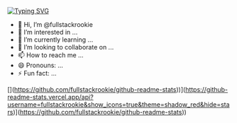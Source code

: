 <a href="https://git.io/typing-svg"><img src="https://readme-typing-svg.demolab.com?font=Fira+Code&pause=1000&color=A91C1C&width=435&lines=Fullstack+Rookie+;Java%2FC%23+Developer" alt="Typing SVG" /></a>

- 👋 Hi, I’m @fullstackrookie
- 👀 I’m interested in ...
- 🌱 I’m currently learning ...
- 💞️ I’m looking to collaborate on ...
- 📫 How to reach me ...
- 😄 Pronouns: ...
- ⚡ Fun fact: ...

[[<!---
fullstackrookie/fullstackrookie is a ✨ special ✨ repository because its `README.md` (this file) appears on your GitHub profile.
You can click the Preview link to take a look at your changes.
--->](https://github-readme-stats.vercel.app/api?username=fullstackrookies&show_icons=true&theme=shadow_red&hide=stars)](https://github.com/fullstackrookie/github-readme-stats))](https://github-readme-stats.vercel.app/api?username=fullstackrookie&show_icons=true&theme=shadow_red&hide=stars)](https://github.com/fullstackrookie/github-readme-stats))
